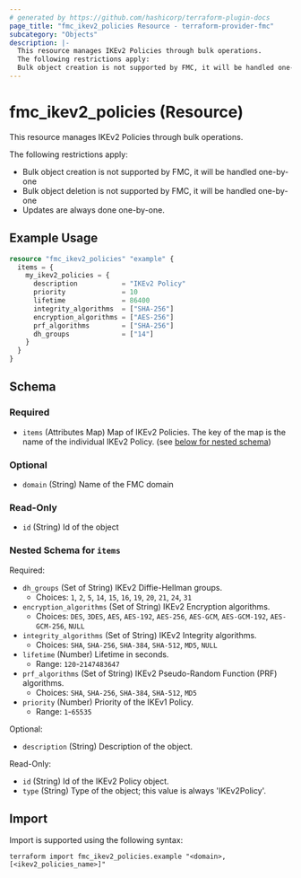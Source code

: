 ```yaml
---
# generated by https://github.com/hashicorp/terraform-plugin-docs
page_title: "fmc_ikev2_policies Resource - terraform-provider-fmc"
subcategory: "Objects"
description: |-
  This resource manages IKEv2 Policies through bulk operations.
  The following restrictions apply:
  Bulk object creation is not supported by FMC, it will be handled one-by-oneBulk object deletion is not supported by FMC, it will be handled one-by-oneUpdates are always done one-by-one.
---
```


# fmc_ikev2_policies (Resource)

This resource manages IKEv2 Policies through bulk operations.

The following restrictions apply:
  - Bulk object creation is not supported by FMC, it will be handled one-by-one
  - Bulk object deletion is not supported by FMC, it will be handled one-by-one
  - Updates are always done one-by-one.

## Example Usage

```terraform
resource "fmc_ikev2_policies" "example" {
  items = {
    my_ikev2_policies = {
      description           = "IKEv2 Policy"
      priority              = 10
      lifetime              = 86400
      integrity_algorithms  = ["SHA-256"]
      encryption_algorithms = ["AES-256"]
      prf_algorithms        = ["SHA-256"]
      dh_groups             = ["14"]
    }
  }
}
```

<!-- schema generated by tfplugindocs -->
## Schema

### Required

- `items` (Attributes Map) Map of IKEv2 Policies. The key of the map is the name of the individual IKEv2 Policy. (see [below for nested schema](#nestedatt--items))

### Optional

- `domain` (String) Name of the FMC domain

### Read-Only

- `id` (String) Id of the object

<a id="nestedatt--items"></a>
### Nested Schema for `items`

Required:

- `dh_groups` (Set of String) IKEv2 Diffie-Hellman groups.
  - Choices: `1`, `2`, `5`, `14`, `15`, `16`, `19`, `20`, `21`, `24`, `31`
- `encryption_algorithms` (Set of String) IKEv2 Encryption algorithms.
  - Choices: `DES`, `3DES`, `AES`, `AES-192`, `AES-256`, `AES-GCM`, `AES-GCM-192`, `AES-GCM-256`, `NULL`
- `integrity_algorithms` (Set of String) IKEv2 Integrity algorithms.
  - Choices: `SHA`, `SHA-256`, `SHA-384`, `SHA-512`, `MD5`, `NULL`
- `lifetime` (Number) Lifetime in seconds.
  - Range: `120`-`2147483647`
- `prf_algorithms` (Set of String) IKEv2 Pseudo-Random Function (PRF) algorithms.
  - Choices: `SHA`, `SHA-256`, `SHA-384`, `SHA-512`, `MD5`
- `priority` (Number) Priority of the IKEv1 Policy.
  - Range: `1`-`65535`

Optional:

- `description` (String) Description of the object.

Read-Only:

- `id` (String) Id of the IKEv2 Policy object.
- `type` (String) Type of the object; this value is always 'IKEv2Policy'.

## Import

Import is supported using the following syntax:

```shell
terraform import fmc_ikev2_policies.example "<domain>,[<ikev2_policies_name>]"
```
